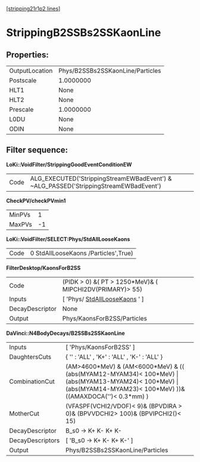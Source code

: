 [[stripping21r1p2 lines]](./stripping21r1p2-index)

# StrippingB2SSBs2SSKaonLine

## Properties:

|                |                                  |
|----------------|----------------------------------|
| OutputLocation | Phys/B2SSBs2SSKaonLine/Particles |
| Postscale      | 1.0000000                        |
| HLT1           | None                             |
| HLT2           | None                             |
| Prescale       | 1.0000000                        |
| L0DU           | None                             |
| ODIN           | None                             |

## Filter sequence:

**LoKi::VoidFilter/StrippingGoodEventConditionEW**

|      |                                                                                       |
|------|---------------------------------------------------------------------------------------|
| Code | ALG_EXECUTED('StrippingStreamEWBadEvent') & \~ALG_PASSED('StrippingStreamEWBadEvent') |

**CheckPV/checkPVmin1**

|        |     |
|--------|-----|
| MinPVs | 1   |
| MaxPVs | -1  |

**LoKi::VoidFilter/SELECT:Phys/StdAllLooseKaons**

|      |                                      |
|------|--------------------------------------|
| Code | 0 StdAllLooseKaons /Particles',True) |

**FilterDesktop/KaonsForB2SS**

|                 |                                                                       |
|-----------------|-----------------------------------------------------------------------|
| Code            | (PIDK \> 0) &( PT \> 1250\*MeV)& ( MIPCHI2DV(PRIMARY)\> 55)           |
| Inputs          | [ 'Phys/ [StdAllLooseKaons](./stripping21r1p2-stdallloosekaons) ' ] |
| DecayDescriptor | None                                                                  |
| Output          | Phys/KaonsForB2SS/Particles                                           |

**DaVinci::N4BodyDecays/B2SSBs2SSKaonLine**

|                  |                                                                                                                                                                              |
|------------------|------------------------------------------------------------------------------------------------------------------------------------------------------------------------------|
| Inputs           | [ 'Phys/KaonsForB2SS' ]                                                                                                                                                    |
| DaughtersCuts    | { '' : 'ALL' , 'K+' : 'ALL' , 'K-' : 'ALL' }                                                                                                                                 |
| CombinationCut   | (AM\>4600\*MeV) & (AM\<6000\*MeV) & (( (abs(MYAM12-MYAM34)\< 100\*MeV) \| (abs(MYAM13-MYAM24)\< 100\*MeV) \| (abs(MYAM14-MYAM23)\< 100\*MeV) ))& ((AMAXDOCA('')\< 0.3\*mm) ) |
| MotherCut        | (VFASPF(VCHI2/VDOF)\< 9)& (BPVDIRA \> 0)& (BPVVDCHI2\> 100)& (BPVIPCHI2()\< 15)                                                                                              |
| DecayDescriptor  | B_s0 -\> K+ K- K+ K-                                                                                                                                                         |
| DecayDescriptors | [ 'B_s0 -\> K+ K- K+ K-' ]                                                                                                                                                 |
| Output           | Phys/B2SSBs2SSKaonLine/Particles                                                                                                                                             |
